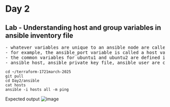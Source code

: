 # Day 2

## Lab - Understanding host and group variables in ansible inventory file
<pre>
- whatever variables are unique to an ansible node are called as host variable
- for example, the ansible_port variable is called a host variable as the ssh port on the local machine varies for each container
- the common variables for ubuntu1 and ubuntu2 are defined in the group level as they are common to ubuntu1 and ubuntu2. These variables are called group variables
- ansible_host, ansible_private_key_file, ansible_user are called group variables in this inventory
</pre>

```
cd ~/terraform-1721march-2025
git pull
cd Day2/ansible
cat hosts
ansible -i hosts all -m ping
```

Expected output
![image](https://github.com/user-attachments/assets/9ff10406-dc29-45d4-a696-84f4bac08854)
